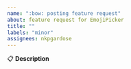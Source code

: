 ```yaml
---
name: ":bow: posting feature request"
about: feature request for EmojiPicker
title: ""
labels: "minor"
assignees: nkpgardose
---
```


:clipboard: **Description**

<!-- A clear and concise description of the new feature. -->
